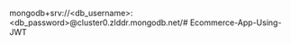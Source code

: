 mongodb+srv://<db_username>:<db_password>@cluster0.zlddr.mongodb.net/#   E c o m m e r c e - A p p - U s i n g - J W T  
 